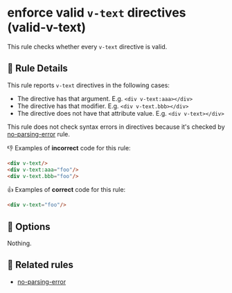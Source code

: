 # enforce valid `v-text` directives (valid-v-text)

This rule checks whether every `v-text` directive is valid.

## :book: Rule Details

This rule reports `v-text` directives in the following cases:

- The directive has that argument. E.g. `<div v-text:aaa></div>`
- The directive has that modifier. E.g. `<div v-text.bbb></div>`
- The directive does not have that attribute value. E.g. `<div v-text></div>`

This rule does not check syntax errors in directives because it's checked by [no-parsing-error] rule.

:-1: Examples of **incorrect** code for this rule:

```html
<div v-text/>
<div v-text:aaa="foo"/>
<div v-text.bbb="foo"/>
```

:+1: Examples of **correct** code for this rule:

```html
<div v-text="foo"/>
```

## :wrench: Options

Nothing.

## :couple: Related rules

- [no-parsing-error]


[no-parsing-error]: no-parsing-error.md
